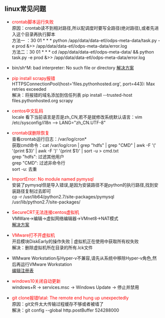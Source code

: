 ## linux常见问题
- <font color=red>crontab脚本运行失败</font>  
原因：crontab读不到相对路径,所以配调度时要写全路径(绝对路径),或者先进入这个目录再执行脚本  
方法一 ：30 01 * * * python /app/data/data-etl/odps-meta-data/task.py -e prod &>> /app/data/data-etl/odps-meta-data/error.log  
方法二：30 01 * * * cd /app/data/data-etl/odps-meta-data/ && python task.py -e prod &>> /app/data/data-etl/odps-meta-data/error.log

- bin/sh^M: bad interpreter: No such file or directory
[解决方案](https://www.cnblogs.com/felixzh/p/6108345.html)

- <font color=red>pip install scrapy报错</font>  
HTTPSConnectionPool(host='files.pythonhosted.org', port=443): Max retries exceeded  
解决：将报错的域名添加到信任列表
pip install --trusted-host files.pythonhosted.org scrapy

- <font color=red>centos中文乱码</font>  
locale 看下当前语言是否是zh_CN,若不是就修改系统默认语言：vim /etc/sysconfig/i18n --> LANG="zh_CN.UTF-8"

- <font color=red>crontab误删除恢复</font>  
查看crontab运行日志：/var/log/cron*  
获取cmd命令：cat /var/log/cron | grep "hdfs" | grep "CMD" | awk -F '(' '{print $3}' | awk -F ')' '{print $1}' | sort -u > cmd.txt  
grep "hdfs": 过滤其他用户  
grep "CMD": 过滤非命令行  
sort -u: 去重

- <font color=red>ImportError: No module named pymysql</font>  
安装了pymysql但是导入错误,是因为安装路径不是python的执行路径,找到安装路径复制过去即可  
cp -r /usr/lib64/python2.7/site-packages/pymysql /usr/lib/python2.7/site-packages/

- <font color=red>SecureCRT无法连接centos虚拟机</font>  
VMWare->编辑->虚拟网络编辑器->VMnet8->NAT模式  
[解决方案](https://blog.csdn.net/r1142/article/details/81000966)

- <font color=red>VMware打不开虚拟机</font>  
开启模块DiskEarly的操作失败 | 虚拟机正在使用中获取所有权失败  
解决：删除虚拟机所在目录的所有.lck文件

- WMware Workstation与Hyper-v不兼容,请先从系统中移除Hyper-v角色,然后再运行VMware Workstation  
[编辑注册表](https://www.jianshu.com/p/fbab3c16f481)

- <font color=red>windows10关闭自动更新</font>  
windows+R -> services.msc -> Windows Update -> 停止并禁用

- <font color=red>git clone报错fatal: The remote end hung up unexpectedly</font>  
原因：git文件太大传输过程缓存不够或者被墙了  
解决：git config --global http.postBuffer 524288000